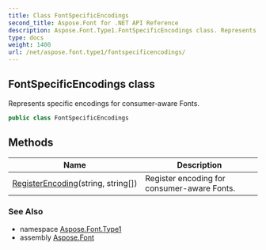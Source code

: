 ```yaml
---
title: Class FontSpecificEncodings
second_title: Aspose.Font for .NET API Reference
description: Aspose.Font.Type1.FontSpecificEncodings class. Represents specific encodings for consumeraware Fonts
type: docs
weight: 1400
url: /net/aspose.font.type1/fontspecificencodings/
---
```

## FontSpecificEncodings class

Represents specific encodings for consumer-aware Fonts.

```csharp
public class FontSpecificEncodings
```

## Methods

| Name | Description |
| --- | --- |
| [RegisterEncoding](../../aspose.font.type1/fontspecificencodings/registerencoding/)(string, string[]) | Register encoding for consumer-aware Fonts. |

### See Also

* namespace [Aspose.Font.Type1](../../aspose.font.type1/)
* assembly [Aspose.Font](../../)


